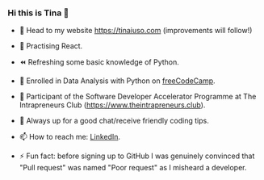 ### Hi this is Tina 👋
- 🎉  Head to my website https://tinaiuso.com (improvements will follow!)
- 💪  Practising React.
- ⏪  Refreshing some basic knowledge of Python.
- 🚧  Enrolled in Data Analysis with Python on [freeCodeCamp](https://www.freecodecamp.org/learn/data-analysis-with-python).
- 🚀  Participant of the Software Developer Accelerator Programme at The Intrapreneurs Club (https://www.theintrapreneurs.club).
- 💬  Always up for a good chat/receive friendly coding tips.
- 📫  How to reach me: [LinkedIn](https://www.linkedin.com/in/concetta-iuso).

- ⚡ Fun fact: before signing up to GitHub I was genuinely convinced that "Pull request" was named "Poor request" as I misheard a developer.
